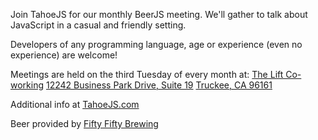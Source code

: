 Join TahoeJS for our monthly BeerJS meeting.  We'll gather to talk about JavaScript in a casual and friendly setting.

Developers of any programming language, age or experience (even no experience) are welcome!

Meetings are held on the third Tuesday of every month at:
[The Lift Co-working](http://www.theliftcoworking.com/)
[12242 Business Park Drive, Suite 19](https://goo.gl/maps/4HHxpUbQoms)
[Truckee, CA 96161](https://goo.gl/maps/4HHxpUbQoms)

Additional info at [TahoeJS.com](http://www.tahoejs.com/)

Beer provided by [Fifty Fifty Brewing](http://fiftyfiftybrewing.com/)
